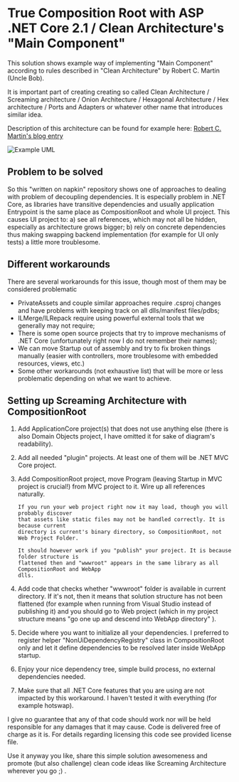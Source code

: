 # True Composition Root with ASP .NET Core 2.1 / Clean Architecture's "Main Component"

This solution shows example way of implementing "Main Component" according to rules described in "Clean Architecture" by Robert C. Martin (Uncle Bob).

It is important part of creating creating so called Clean Architecture / Screaming architecture / Onion Architecture / Hexagonal Architecture / Hex architecture / Ports and Adapters or whatever other name that introduces similar idea.

Description of this architecture can be found for example here: [Robert C. Martin's blog entry](https://blog.cleancoder.com/uncle-bob/2011/09/30/Screaming-Architecture.html)


![Example UML](https://yuml.me/diagram/scruffy/class/[User%20Interface%20A]->[ApplicationCore],[User%20Interface%20B]->[ApplicationCore],[Backend%20Infrastructure%20X]->[ApplicationCore],[Backend%20Infrastructure%20Y]->[ApplicationCore],[Main%20Component]->[Backend%20Infrastructure%20Y],[Main%20Component]->[Backend%20Infrastructure%20X],[Main%20Component]->[User%20Interface%20A],[Main%20Component]->[User%20Interface%20B],[Main%20Component]->[ApplicationCore])


## Problem to be solved

So this "written on napkin" repository shows one of approaches to dealing with problem of decoupling dependencies.
It is especially problem in .NET Core, as libraries have transitive dependencies and
usually application Entrypoint is the same place as CompositionRoot and whole UI project.
This causes UI project to: a) see all references, which may not all be hidden, especially as architecture grows bigger;
b) rely on concrete dependencies thus making swapping backend implementation (for example for UI only tests) a little
more troublesome.

## Different workarounds
There are several workarounds for this issue, though most of them may be considered problematic
* PrivateAssets and couple similar approaches require .csproj changes and have problems with keeping track on
all dlls/manifest files/pdbs;
* ILMerge/ILRepack require using powerful external tools that we generally may not require;
* There is some open source projects that try to improve mechanisms of .NET Core (unfortunately right now I do not remember their names);
* We can move Startup out of assembly and try to fix broken things manually (easier with controllers, more troublesome
with embedded resources, views, etc.)
* Some other workarounds (not exhaustive list) that will be more or less problematic depending on what we want to achieve.

## Setting up Screaming Architecture with CompositionRoot

1. Add ApplicationCore project(s) that does not use anything else (there is also Domain Objects project, I have omitted it for sake of diagram's readability).
2. Add all needed "plugin" projects. At least one of them will be .NET MVC Core project.
3. Add CompositionRoot project, move Program (leaving Startup in MVC project is crucial!) from MVC project to it. Wire up all references naturally.

       If you run your web project right now it may load, though you will probably discover
       that assets like static files may not be handled correctly. It is because current
       directory is current's binary directory, so CompositionRoot, not Web Project Folder.
       
       It should however work if you "publish" your project. It is because folder structure is
       flattened then and "wwwroot" appears in the same library as all CompositionRoot and WebApp
       dlls.
4. Add code that checks whether "wwwroot" folder is available in current directory. If it's not, then
it means that solution structure has not been flattened (for example when running from Visual Studio instead
of publishing it) and you should go to Web project (which in my project structure means "go one up
and descend into WebApp directory" ).
5. Decide where you want to initialize all your dependencies. I preferred to register helper "NonUiDependencyRegistry"
class in CompositionRoot only and let it define dependencies to be resolved later inside WebApp startup.
6. Enjoy your nice dependency tree, simple build process, no external dependencies needed.
7. Make sure that all .NET Core features that you are using are not impacted by this workaround. I haven't tested
it with everything (for example hotswap).

I give no guarantee that any of that code should work nor will be held responsible for any damages that it may cause.
Code is delivered free of charge as it is. For details regarding licensing this code see provided license file.

Use it anyway you like, share this simple solution awesomeness and
promote (but also challenge) clean code ideas like Screaming Architecture wherever you go ;) .

